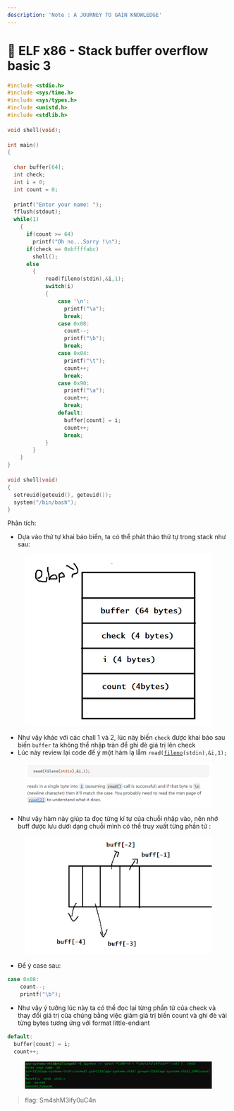 ```yaml
---
description: 'Note : A JOURNEY TO GAIN KNOWLEDGE'
---
```


# 🐻 ELF x86 - Stack buffer overflow basic 3

```c
#include <stdio.h>
#include <sys/time.h>
#include <sys/types.h>
#include <unistd.h>
#include <stdlib.h>
 
void shell(void);
 
int main()
{
 
  char buffer[64];
  int check;
  int i = 0;
  int count = 0;
 
  printf("Enter your name: ");
  fflush(stdout);
  while(1)
    {
      if(count >= 64)
        printf("Oh no...Sorry !\n");
      if(check == 0xbffffabc)
        shell();
      else
        {
            read(fileno(stdin),&i,1);
            switch(i)
            {
                case '\n':
                  printf("\a");
                  break;
                case 0x08:
                  count--;
                  printf("\b");
                  break;
                case 0x04:
                  printf("\t");
                  count++;
                  break;
                case 0x90:
                  printf("\a");
                  count++;
                  break;
                default:
                  buffer[count] = i;
                  count++;
                  break;
            }
        }
    }
}
 
void shell(void)
{
  setreuid(geteuid(), geteuid());
  system("/bin/bash");
}
```

Phân tích:

* Dựa vào thứ tự khai báo biến, ta có thể phát thảo thứ tự trong stack như sau:

<figure><img src="../../../.gitbook/assets/image (35).png" alt=""><figcaption></figcaption></figure>

* Như vậy khác với các chall 1 và 2, lúc này biến `check` được khai báo sau biến `buffer` ta không thể nhập tràn để ghi đè giá trị  lên check&#x20;
* Lúc này review lại code để ý một hàm lạ lẫm  `read(`[`fileno`](https://man7.org/linux/man-pages/man2/read.2.html)`(stdin),&i,1);`

<figure><img src="../../../.gitbook/assets/image (1) (1) (1).png" alt=""><figcaption></figcaption></figure>

* Như vậy hàm này giúp ta đọc từng kí tự của chuỗi nhập vào, nên nhớ buff được lưu dưới dạng chuỗi mình có thể truy xuất từng phần tử :

<figure><img src="../../../.gitbook/assets/image (3).png" alt=""><figcaption></figcaption></figure>

* Để ý case sau:

```c
case 0x08:
    count--;
    printf("\b");
```

* Như vậy ý tưởng lúc này ta có thể đọc lại từng phần tử của check và thay đổi giá trị của chúng bằng việc giảm giá trị biến count và ghi đè vài từng bytes tương ứng với format little-endiant

```c
default:
  buffer[count] = i;
  count++;
```

<figure><img src="../../../.gitbook/assets/image (6) (1).png" alt=""><figcaption></figcaption></figure>

> flag: Sm4shM3ify0uC4n

